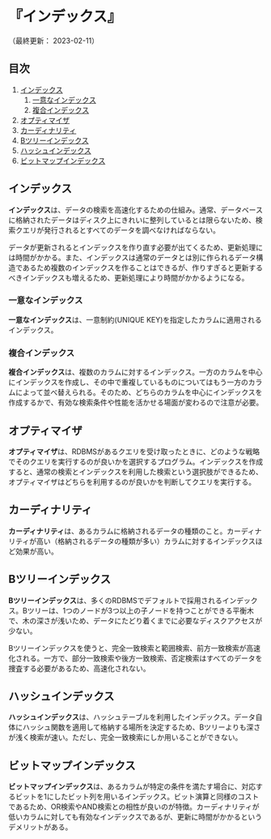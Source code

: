# 『インデックス』

（最終更新： 2023-02-11）


## 目次

1. [インデックス](#インデックス)
	1. [一意なインデックス](#一意なインデックス)
	1. [複合インデックス](#複合インデックス)
1. [オプティマイザ](#オプティマイザ)
1. [カーディナリティ](#カーディナリティ)
1. [Bツリーインデックス](#bツリーインデックス)
1. [ハッシュインデックス](#ハッシュインデックス)
1. [ビットマップインデックス](#ビットマップインデックス)



## インデックス

**インデックス**は、データの検索を高速化するための仕組み。通常、データベースに格納されたデータはディスク上にきれいに整列しているとは限らないため、検索クエリが発行されるとすべてのデータを調べなければならない。

データが更新されるとインデックスを作り直す必要が出てくるため、更新処理には時間がかかる。また、インデックスは通常のデータとは別に作られるデータ構造であるため複数のインデックスを作ることはできるが、作りすぎると更新するべきインデックスも増えるため、更新処理により時間がかかるようになる。

### 一意なインデックス

**一意なインデックス**は、一意制約(UNIQUE KEY)を指定したカラムに適用されるインデックス。

### 複合インデックス

**複合インデックス**は、複数のカラムに対するインデックス。一方のカラムを中心にインデックスを作成し、その中で重複しているものについてはもう一方のカラムによって並べ替えられる。そのため、どちらのカラムを中心にインデックスを作成するかで、有効な検索条件や性能を活かせる場面が変わるので注意が必要。


## オプティマイザ

**オプティマイザ**は、RDBMSがあるクエリを受け取ったときに、どのような戦略でそのクエリを実行するのが良いかを選択するプログラム。インデックスを作成すると、通常の検索とインデックスを利用した検索という選択肢ができるため、オプティマイザはどちらを利用するのが良いかを判断してクエリを実行する。


## カーディナリティ

**カーディナリティ**は、あるカラムに格納されるデータの種類のこと。カーディナリティが高い（格納されるデータの種類が多い）カラムに対するインデックスほど効果が高い。


## Bツリーインデックス

**Bツリーインデックス**は、多くのRDBMSでデフォルトで採用されるインデックス。Bツリーは、1つのノードが3つ以上の子ノードを持つことができる平衡木で、木の深さが浅いため、データにたどり着くまでに必要なディスクアクセスが少ない。

Bツリーインデックスを使うと、完全一致検索と範囲検索、前方一致検索が高速化される。一方で、部分一致検索や後方一致検索、否定検索はすべてのデータを捜査する必要があるため、高速化されない。


## ハッシュインデックス

**ハッシュインデックス**は、ハッシュテーブルを利用したインデックス。データ自体にハッシュ関数を適用して格納する場所を決定するため、Bツリーよりも深さが浅く検索が速い。ただし、完全一致検索にしか用いることができない。


## ビットマップインデックス

**ビットマップインデックス**は、あるカラムが特定の条件を満たす場合に、対応するビットを1にしたビット列を用いるインデックス。ビット演算と同様のコストであるため、OR検索やAND検索との相性が良いのが特徴。カーディナリティが低いカラムに対しても有効なインデックスであるが、更新に時間がかかるというデメリットがある。
